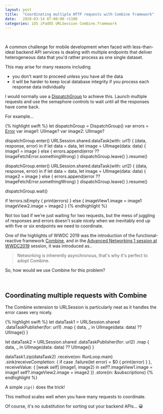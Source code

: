 ```yaml
---
layout: post
title:  "Coordinating multiple HTTP requests with Combine framework"
date:   2020-03-14 07:00:00 +1100
categories: iOS iPadOS URLSession Combine.framework
---
```


<br/>

A common challenge for mobile development when faced with less-than-ideal backend API services is dealing with multiple endpoints that deliver heterogeneous data that you'd rather process as one single dataset.

This may arise for many reasons including
* you don't want to proceed unless you have all the data
* it will be harder to keep local database integrity if you process each response data individually

I would normally use a [DispatchGroup][dispatch-group] to achieve this. Launch multiple requests and use the semaphore controls to wait until all the responses have come back.

For example...

{% highlight swift %}
let dispatchGroup = DispatchGroup()
var errors = [Error]()
var image1: UIImage?
var image2: UIImage?

dispatchGroup.enter()
URLSession.shared.dataTask(with: url1) { (data, response, error) in
    if let data = data, let image = UIImage(data: data) {
        image1 = image
    } else {
        errors.append(error ?? ImageFetchError.somethingWrong)
    }
    dispatchGroup.leave()
}.resume()

dispatchGroup.enter()
URLSession.shared.dataTask(with: url2) { (data, response, error) in
    if let data = data, let image = UIImage(data: data) {
        image2 = image
    } else {
        errors.append(error ?? ImageFetchError.somethingWrong)
    }
    dispatchGroup.leave()
}.resume()

dispatchGroup.wait()

if !errors.isEmpty {
    print(errors)
} else {
    imageView1.image = image1
    imageView2.image = image2
}
{% endhighlight %}

Not too bad if we're just waiting for two requests, but the mess of juggling of responses and errors doesn't scale nicely when we inevitably end up with five or six endpoints we need to coordinate.

One of the highlights of WWDC 2019 was the introduction of the functional-reactive framework [Combine][combine-framework], and in the [Advanced Networking 1 session at WWDC2019][wwdc-2019-advanced-networking] session, it was introduced as..

> Networking is inherently asynchronous, that's why it's perfect to adopt Combine.

So, how would we use Combine for this problem?

<br/>

Coordinating multiple requests with Combine
-----

The Combine extension to URLSession is particularly neat as it handles the error cases very nicely.

{% highlight swift %}
let dataTask1 = URLSession.shared
    .dataTaskPublisher(for: url1)
    .map { data, _ in UIImage(data: data) ?? UIImage() }

let dataTask2 = URLSession.shared
    .dataTaskPublisher(for: url2)
    .map { data, _ in UIImage(data: data) ?? UIImage() }

dataTask1.zip(dataTask2)
    .receive(on: RunLoop.main)
    .sink(receiveCompletion: {
        if case .failure(let error) = $0 {
            print(error)
        }
    }, receiveValue: { [weak self] (image1, image2) in
        self?.imageView1.image = image1
        self?.imageView2.image = image2
    })
    .store(in: &subscriptions)
{% endhighlight %}

A simple `zip()` does the trick! 

This method scales well when you have many requests to coordinate.

Of course, it's no substitution for sorting out your backend APIs... 😀

[wwdc-2019-advanced-networking]: https://developer.apple.com/videos/play/wwdc2019/713/
[combine-framework]: https://developer.apple.com/documentation/combine
[dispatch-group]: https://developer.apple.com/documentation/dispatch/dispatchgroup
